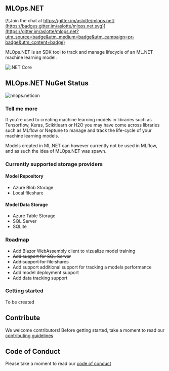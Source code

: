 ## MLOps.NET

[![Join the chat at https://gitter.im/aslotte/mlops.net](https://badges.gitter.im/aslotte/mlops.net.svg)](https://gitter.im/aslotte/mlops.net?utm_source=badge&utm_medium=badge&utm_campaign=pr-badge&utm_content=badge)

MLOps.NET is an SDK tool to track and manage lifecycle of an ML.NET machine learning model.

![.NET Core](https://github.com/aslotte/MLOps.NET/workflows/.NET%20Core/badge.svg)

## MLOps.NET NuGet Status
![mlops.neticon](https://img.shields.io/nuget/v/MLOps.NET.svg)

### Tell me more
If you're used to creating machine learning models in libraries such as Tensorflow, Keras, Scikitlearn or H2O you may have come across libraries such as MLflow or Neptune to manage and track the life-cycle of your machine learning models. 

Models created in ML.NET can however currently not be used in MLflow, and as such the idea of MLOps.NET was spawn.

### Currently supported storage providers

#### Model Repository
- Azure Blob Storage
- Local fileshare

#### Model Data Storage
- Azure Table Storage
- SQL Server
- SQLite

### Roadmap
- Add Blazor WebAssembly client to vizualize model training
- ~~Add support for SQL Server~~
- ~~Add support for file shares~~
- Add support additional support for tracking a models performance
- Add model deployment support
- Add data tracking support

### Getting started
To be created

## Contribute
We welcome contributors! Before getting started, take a moment to read our [contributing guidelines](https://github.com/aslotte/MLOps.NET/blob/master/Contributing.md)

## Code of Conduct
Please take a moment to read our [code of conduct](https://github.com/aslotte/MLOps.NET/blob/master/CODE_OF_CONDUCT.md) 

